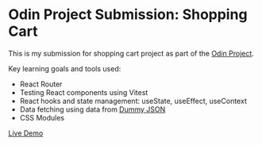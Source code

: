 # Odin Project Submission: Shopping Cart

This is my submission for shopping cart project as part of the [Odin Project](https://www.theodinproject.com/lessons/node-path-react-new-shopping-cart). 

Key learning goals and tools used:
- React Router 
- Testing React components using Vitest
- React hooks and state management: useState, useEffect, useContext
- Data fetching using data from [Dummy JSON](https://dummyjson.com/)
- CSS Modules

[Live Demo](https://odin-shopping-cart-gamma.vercel.app/https://odin-shopping-cart-gamma.vercel.app/)
